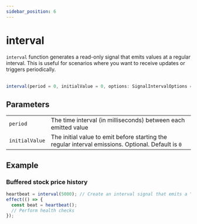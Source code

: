 ```yaml
---
sidebar_position: 6
---
```


# interval

<code>interval</code> function generates a read-only signal that emits values at a regular interval. This is useful for scenarios where you want to receive updates or triggers periodically.
<br/><br/>

```ts
interval(period = 0, initialValue = 0, options: SignalIntervalOptions = {}): Signal<number>
```

## Parameters

<table>
  <tbody>
    <tr>
      <td>
        <code>period</code>
      </td>
      <td> The time interval (in milliseconds) between each emitted value</td>
    </tr>
    <tr>
      <td> 
        <code>initialValue</code>
      </td>
      <td>
        The initial value to emit before starting the regular interval emissions.
        Optional. Default is <code>0</code>
      </td>
    </tr>
  </tbody>
</table>

## Example

### Buffered stock price history

```ts
heartbeat = interval(5000); // Create an interval signal that emits a "heartbeat" every 5000 milliseconds.
effect(() => {
  const beat = heartbeat();
  // Perform health checks
});
```
